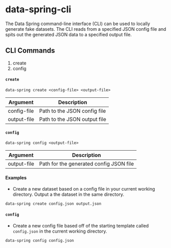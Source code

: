 # data-spring-cli

The Data Spring command-line interface (CLI) can be used to locally generate fake datasets. The CLI reads from a specified JSON config file and spits out the generated JSON data to a specified output file.

## CLI Commands

1. create
2. config

#### `create`

```shell
data-spring create <config-file> <output-file>
```

| Argument    | Description                  |
| ----------- | ---------------------------- |
| config-file | Path to the JSON config file |
| output-file | Path to the JSON output file |

#### `config`

```shell
data-spring config <output-file>
```

| Argument    | Description                             |
| ----------- | --------------------------------------- |
| output-file | Path for the generated config JSON file |

#### Examples

- Create a new dataset based on a config file in your current working directory. Output a the dataset in the same directory.

```shell
data-spring create config.json output.json
```

#### `config`

- Create a new config file based off of the starting template called `config.json` in the current working directory.

```shell
data-spring config config.json
```
